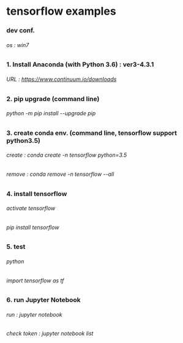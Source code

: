 # tensorflow examples

### dev conf.
###### os : win7

### 1. Install Anaconda (with Python 3.6) : ver3-4.3.1
###### URL : https://www.continuum.io/downloads

### 2. pip upgrade (command line) 
###### python -m pip install --upgrade pip

### 3. create conda env. (command line, tensorflow support python3.5)
###### create : conda create -n tensorflow python=3.5  
###### remove : conda remove -n tensorflow --all

### 4. install tensorflow
###### activate tensorflow
###### pip install tensorflow 

### 5. test 
###### python
###### import tensorflow as tf

### 6. run Jupyter Notebook
###### run : jupyter notebook 
###### check token : jupyter notebook list



